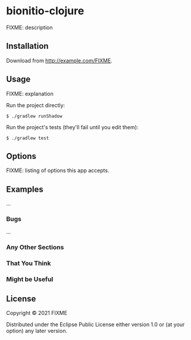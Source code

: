 # bionitio-clojure

FIXME: description

## Installation

Download from http://example.com/FIXME.

## Usage

FIXME: explanation

Run the project directly:

    $ ./gradlew runShadow

Run the project's tests (they'll fail until you edit them):

    $ ./gradlew test

## Options

FIXME: listing of options this app accepts.

## Examples

...

### Bugs

...

### Any Other Sections
### That You Think
### Might be Useful

## License

Copyright © 2021 FIXME

Distributed under the Eclipse Public License either version 1.0 or (at
your option) any later version.

